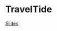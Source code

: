 # TravelTide 

[Slides](https://docs.google.com/presentation/d/1t_3B_8hxRKLtE99uSRWRyrSd4JKs2eov5MKTGKW1w2U/edit#slide=id.g3076b40cb3b_0_0)

